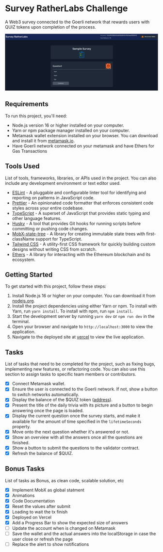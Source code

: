 # Survey RatherLabs Challenge

A Web3 survey connected to the Goerli network that rewards users with QUIZ tokens upon completion of the process.

<img src="./assets/screen1.png" >

## Requirements

To run this project, you'll need:

- Node.js version 16 or higher installed on your computer.
- Yarn or npm package manager installed on your computer.
- Metamask wallet extension installed on your browser. You can download and install it from [metamask.io](https://metamask.io/).
- Have Goerli network connected on your metamask and have Ethers for Gas Transactions

## Tools Used

List of tools, frameworks, libraries, or APIs used in the project. You can also include any development environment or text editor used.

- [ESLint](https://eslint.org/) - A pluggable and configurable linter tool for identifying and reporting on patterns in JavaScript code.
- [Prettier](https://prettier.io/) - An opinionated code formatter that enforces consistent code styles across your entire codebase.
- [TypeScript](https://www.typescriptlang.org/) - A superset of JavaScript that provides static typing and other language features.
- [Husky](https://typicode.github.io/husky/) - A tool that provides Git hooks for running scripts before committing or pushing code changes.
- [MobX-state-tree](https://mobx-state-tree.js.org/) - A library for creating immutable state trees with first-className support for TypeScript.
- [Tailwind CSS](https://tailwindcss.com/) - A utility-first CSS framework for quickly building custom designs without writing CSS from scratch.
- [Ethers](https://docs.ethers.io/v5/) - A library for interacting with the Ethereum blockchain and its ecosystem.

## Getting Started

To get started with this project, follow these steps:

1. Install Node.js 16 or higher on your computer. You can download it from [nodejs.org](https://nodejs.org/).
2. Install the project dependencies using either Yarn or npm. To install with Yarn, run `yarn install`. To install with npm, run `npm install`.
3. Start the development server by running `yarn dev` or `npm run dev` in the terminal.
4. Open your browser and navigate to `http://localhost:3000` to view the application.
5. Navigate to the deployed site at [vercel](https://survey-indol.vercel.app/) to view the live application.

## Tasks

List of tasks that need to be completed for the project, such as fixing bugs, implementing new features, or refactoring code. You can also use this section to assign tasks to specific team members or contributors.

- [x] Connect Metamask wallet.
- [x] Ensure the user is connected to the Goerli network. If not, show a button to switch networks automatically.
- [x] Display the balance of the $QUIZ token ([address](https://goerli.etherscan.io/address/0x437ef217203452317c3c955cf282b1ee5f6aaf72)).
- [x] Present the title of the daily trivia with its picture and a button to begin answering once the page is loaded.
- [x] Display the current question once the survey starts, and make it available for the amount of time specified in the `lifetimeSeconds` property.
- [x] Move onto the next question whether it's answered or not.
- [x] Show an overview with all the answers once all the questions are finished.
- [x] Show a button to submit the questions to the validator contract.
- [x] Refresh the balance of $QUIZ.

## Bonus Tasks

List of tasks as Bonus, as clean code, scalable solution, etc

- [x] Implement MobX as global statment
- [x] Animations
- [x] Code Documentation
- [x] Reset the values after submit
- [x] Loading to wait the tx finish
- [x] Deployed on Vercel
- [x] Add a Progress Bar to show the expected size of answers
- [ ] Update the account when is changed on Metamask
- [ ] Save the wallet and the actual answers into the localStorage in case the user close or refresh the page
- [ ] Replace the alert to show notifications
